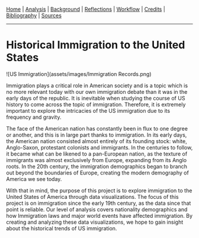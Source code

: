 [Home](https://michaelrappa.github.io/usa-migration/) |
[Analysis](https://michaelrappa.github.io/usa-migration/pages/analysis.html) |
[Background](https://michaelrappa.github.io/usa-migration/pages/background.html) |
[Reflections](https://michaelrappa.github.io/usa-migration/pages/reflections.html) |
[Workflow](https://michaelrappa.github.io/usa-migration/pages/workflow.html) |
[Credits](https://michaelrappa.github.io/usa-migration/pages/credits.html) |
[Bibliography](https://michaelrappa.github.io/usa-migration/pages/bibliography.html) |
[Sources](https://michaelrappa.github.io/usa-migration/pages/sources.html)

---

# Historical Immigration to the United States

![US Immigration](assets/images/Immigration Records.png)





Immigration plays a critical role in American society and is a topic which is no more relevant today with our own immigration debate than it was in the early days of the republic. It is inevitable when studying the course of US history to come across the topic of immigration. Therefore, it is extremely important to explore the intricacies of the US immigration due to its frequency and gravity. 

The face of the American nation has constantly been in flux to one degree or another, and this is in large part thanks to immigration. In its early days, the American nation consisted almost entirely of its founding stock: white, Anglo-Saxon, protestant colonists and immigrants. In the centuries to follow, it became what can be likened to a pan-European nation, as the texture of immigrants was almost exclusively from Europe, expanding from its Anglo roots. In the 20th century, the immigration demographics began to branch out beyond the boundaries of Europe, creating the modern demography of America we see today.

With that in mind, the purpose of this project is to explore immigration to the United States of America through data visualizations. The focus of this project is on immigration since the early 19th century, as the data since that point is reliable. Our level of analysis covers nationality demographics and how Immigration laws and major world events have affected immigration. By creating and analyzing these data visualizations, we hope to gain insight about the historical trends of US immigration.

